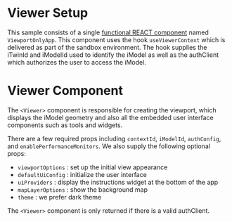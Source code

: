 # Viewer Setup

This sample consists of a single [functional REACT component](https://reactjs.org/docs/components-and-props.html) named `ViewportOnlyApp`.  This component uses the hook `useViewerContext` which is delivered as part of the sandbox environment.  The hook supplies the iTwinId and iModelId used to identify the iModel as well as the authClient which authorizes the user to access the iModel.

[_metadata_:annotation]:- "VIEW_SETUP"

# Viewer Component

The `<Viewer>` component is responsible for creating the viewport, which displays the iModel geometry and also all the embedded user interface components such as tools and widgets.

There are a few required props including `contextId`, `iModelId`, `authConfig`, and `enablePerformanceMonitors`.  We also supply the following optional props:

- `viewportOptions` : set up the initial view appearance
- `defaultUiConfig` : initialize the user interface
- `uiProviders` : display the instructions widget at the bottom of the app
- `mapLayerOptions` : show the background map
- `theme` : we prefer dark theme

The `<Viewer>` component is only returned if there is a valid authClient.

[_metadata_:annotation]:- "VIEWER"
[_metadata_:skip]:- "true"
